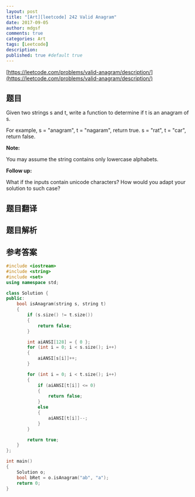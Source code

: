 ```yaml
---
layout: post
title: "[Art][leetcode] 242 Valid Anagram"
date: 2017-09-05
author: mdgsf
comments: true
categories: Art
tags: [Leetcode]
description:
published: true #default true
---
```


[https://leetcode.com/problems/valid-anagram/description/](https://leetcode.com/problems/valid-anagram/description/)

## 题目

Given two strings s and t, write a function to determine if t is an anagram of s.

For example,
s = "anagram", t = "nagaram", return true.
s = "rat", t = "car", return false.

**Note:**

You may assume the string contains only lowercase alphabets.

**Follow up:**

What if the inputs contain unicode characters? How would you adapt your solution to such case?

## 题目翻译

## 题目解析

## 参考答案

```c++
#include <iostream>
#include <string>
#include <set>
using namespace std;

class Solution {
public:
    bool isAnagram(string s, string t)
    {
        if (s.size() != t.size())
        {
            return false;
        }

        int aiANSI[128] = { 0 };
        for (int i = 0; i < s.size(); i++)
        {
            aiANSI[s[i]]++;
        }

        for (int i = 0; i < t.size(); i++)
        {
            if (aiANSI[t[i]] <= 0)
            {
                return false;
            }
            else
            {
                aiANSI[t[i]]--;
            }
        }

        return true;
    }
};

int main()
{
    Solution o;
    bool bRet = o.isAnagram("ab", "a");
    return 0;
}
```
